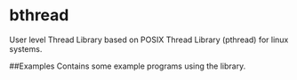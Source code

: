 # bthread
User level Thread Library based on POSIX Thread Library (pthread) for linux systems.

##Examples
Contains some example programs using the library.
